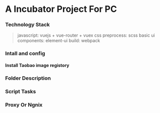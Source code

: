 # A Incubator Project For PC
### Technology Stack
> javascript: vuejs + vue-router + vuex
> css preprocess: scss
> basic ui components: element-ui
> build: webpack

### Intall and config
#### Install Taobao image registory

### Folder Description

### Script Tasks

### Proxy Or Ngnix
